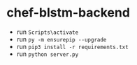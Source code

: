 # chef-blstm-backend

- run `Scripts\activate`
- run `py -m ensurepip --upgrade`
- run `pip3 install -r requirements.txt`
- run `python server.py`